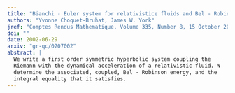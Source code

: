 ```yaml
---
title: "Bianchi - Euler system for relativistice fluids and Bel - Robinson type energy"
authors: "Yvonne Choquet-Bruhat, James W. York"
jref: "Comptes Rendus Mathematique, Volume 335, Number 8, 15 October 2002, pp. 711-716(6)"
doi: ""
date: 2002-06-29
arxiv: "gr-qc/0207002"
abstract: |
  We write a first order symmetric hyperbolic system coupling the
  Riemann with the dynamical acceleration of a relativistic fluid. W
  determine the associated, coupled, Bel - Robinson energy, and the
  integral equality that it satisfies.
---
```

